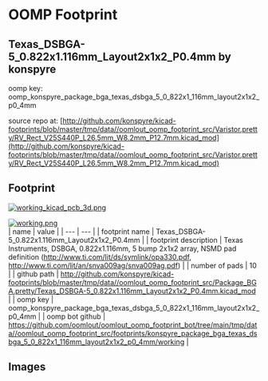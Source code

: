 # OOMP Footprint  
## Texas_DSBGA-5_0.822x1.116mm_Layout2x1x2_P0.4mm  by konspyre  
  
oomp key: oomp_konspyre_package_bga_texas_dsbga_5_0_822x1_116mm_layout2x1x2_p0_4mm  
  
source repo at: [http://github.com/konspyre/kicad-footprints/blob/master/tmp/data//oomlout_oomp_footprint_src/Varistor.pretty/RV_Rect_V25S440P_L26.5mm_W8.2mm_P12.7mm.kicad_mod](http://github.com/konspyre/kicad-footprints/blob/master/tmp/data//oomlout_oomp_footprint_src/Varistor.pretty/RV_Rect_V25S440P_L26.5mm_W8.2mm_P12.7mm.kicad_mod)  
## Footprint  
  
[![working_kicad_pcb_3d.png](working_kicad_pcb_3d_600.png)](working_kicad_pcb_3d.png)  
  
[![working.png](working_600.png)](working.png)  
| name | value | 
| --- | --- | 
| footprint name | Texas_DSBGA-5_0.822x1.116mm_Layout2x1x2_P0.4mm | 
| footprint description | Texas Instruments, DSBGA, 0.822x1.116mm, 5 bump 2x1x2 array, NSMD pad definition (http://www.ti.com/lit/ds/symlink/opa330.pdf, http://www.ti.com/lit/an/snva009ag/snva009ag.pdf) | 
| number of pads | 10 | 
| github path | http://github.com/konspyre/kicad-footprints/blob/master/tmp/data//oomlout_oomp_footprint_src/Package_BGA.pretty/Texas_DSBGA-5_0.822x1.116mm_Layout2x1x2_P0.4mm.kicad_mod | 
| oomp key | oomp_konspyre_package_bga_texas_dsbga_5_0_822x1_116mm_layout2x1x2_p0_4mm | 
| oomp bot github | https://github.com/oomlout/oomlout_oomp_footprint_bot/tree/main/tmp/data//oomlout_oomp_footprint_src/footprints/konspyre_package_bga_texas_dsbga_5_0_822x1_116mm_layout2x1x2_p0_4mm/working | 
## Images  
